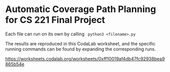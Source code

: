 # Automatic Coverage Path Planning for CS 221 Final Project

Each file can run on its own by calling
``` python3 <filename>.py```

The results are reproduced in this CodaLab worksheet, and the specific running commands can be found by expanding the corresponding runs.

https://worksheets.codalab.org/worksheets/0xff10019af4db47fc92938bea9865b54e
